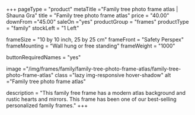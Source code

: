 +++
pageType = "product"
metaTitle ="Family tree photo frame atlas | Shauna Gra"
title = "Family tree photo frame atlas"
price = "40.00"
downFrom ="45.00"
saleOn ="yes"
productGroup = "frames"
productType = "family"
stockLeft = "1 Left" 
 
frameSize = "10 by 10 inch, 25 by 25 cm" 
frameFront = "Safety Perspex" 
frameMounting = "Wall hung or free standing" 
frameWeight = "1000" 
 
buttonRequiredNames = "yes"
 
image ="/img/frames/family/family-tree-photo-frame-atlas/family-tree-photo-frame-atlas"
class ="lazy img-responsive hover-shadow"
alt ="Family tree photo frame atlas"
 
description = "This family free frame has a modern atlas background and rustic hearts and mirrors. This frame has been one of our best-selling personalized family frames."
+++
